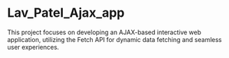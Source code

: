 # Lav_Patel_Ajax_app
This project focuses on developing an AJAX-based interactive web application, utilizing the Fetch API for dynamic data fetching and seamless user experiences.
